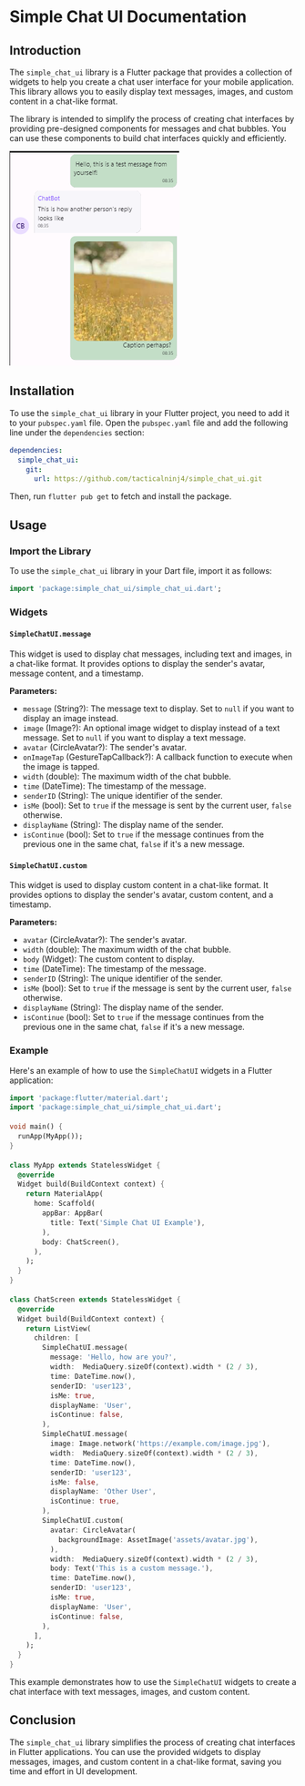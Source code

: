 # Simple Chat UI Documentation

## Introduction

The `simple_chat_ui` library is a Flutter package that provides a collection of widgets to help you create a chat user interface for your mobile application. This library allows you to easily display text messages, images, and custom content in a chat-like format.

The library is intended to simplify the process of creating chat interfaces by providing pre-designed components for messages and chat bubbles. You can use these components to build chat interfaces quickly and efficiently.

![Screenshot](https://github.com/tacticalninj4/simple_chat_ui/blob/main/assets/image.png "Screenshot")

## Installation

To use the `simple_chat_ui` library in your Flutter project, you need to add it to your `pubspec.yaml` file. Open the `pubspec.yaml` file and add the following line under the `dependencies` section:

```yaml
dependencies:
  simple_chat_ui:
    git:
      url: https://github.com/tacticalninj4/simple_chat_ui.git
```

Then, run `flutter pub get` to fetch and install the package.

## Usage

### Import the Library

To use the `simple_chat_ui` library in your Dart file, import it as follows:

```dart
import 'package:simple_chat_ui/simple_chat_ui.dart';
```

### Widgets

#### `SimpleChatUI.message`

This widget is used to display chat messages, including text and images, in a chat-like format. It provides options to display the sender's avatar, message content, and a timestamp.

**Parameters:**

- `message` (String?): The message text to display. Set to `null` if you want to display an image instead.
- `image` (Image?): An optional image widget to display instead of a text message. Set to `null` if you want to display a text message.
- `avatar` (CircleAvatar?): The sender's avatar.
- `onImageTap` (GestureTapCallback?): A callback function to execute when the image is tapped.
- `width` (double): The maximum width of the chat bubble.
- `time` (DateTime): The timestamp of the message.
- `senderID` (String): The unique identifier of the sender.
- `isMe` (bool): Set to `true` if the message is sent by the current user, `false` otherwise.
- `displayName` (String): The display name of the sender.
- `isContinue` (bool): Set to `true` if the message continues from the previous one in the same chat, `false` if it's a new message.

#### `SimpleChatUI.custom`

This widget is used to display custom content in a chat-like format. It provides options to display the sender's avatar, custom content, and a timestamp.

**Parameters:**

- `avatar` (CircleAvatar?): The sender's avatar.
- `width` (double): The maximum width of the chat bubble.
- `body` (Widget): The custom content to display.
- `time` (DateTime): The timestamp of the message.
- `senderID` (String): The unique identifier of the sender.
- `isMe` (bool): Set to `true` if the message is sent by the current user, `false` otherwise.
- `displayName` (String): The display name of the sender.
- `isContinue` (bool): Set to `true` if the message continues from the previous one in the same chat, `false` if it's a new message.

### Example

Here's an example of how to use the `SimpleChatUI` widgets in a Flutter application:

```dart
import 'package:flutter/material.dart';
import 'package:simple_chat_ui/simple_chat_ui.dart';

void main() {
  runApp(MyApp());
}

class MyApp extends StatelessWidget {
  @override
  Widget build(BuildContext context) {
    return MaterialApp(
      home: Scaffold(
        appBar: AppBar(
          title: Text('Simple Chat UI Example'),
        ),
        body: ChatScreen(),
      ),
    );
  }
}

class ChatScreen extends StatelessWidget {
  @override
  Widget build(BuildContext context) {
    return ListView(
      children: [
        SimpleChatUI.message(
          message: 'Hello, how are you?',
          width:  MediaQuery.sizeOf(context).width * (2 / 3),
          time: DateTime.now(),
          senderID: 'user123',
          isMe: true,
          displayName: 'User',
          isContinue: false,
        ),
        SimpleChatUI.message(
          image: Image.network('https://example.com/image.jpg'),
          width:  MediaQuery.sizeOf(context).width * (2 / 3),
          time: DateTime.now(),
          senderID: 'user123',
          isMe: false,
          displayName: 'Other User',
          isContinue: true,
        ),
        SimpleChatUI.custom(
          avatar: CircleAvatar(
            backgroundImage: AssetImage('assets/avatar.jpg'),
          ),
          width:  MediaQuery.sizeOf(context).width * (2 / 3),
          body: Text('This is a custom message.'),
          time: DateTime.now(),
          senderID: 'user123',
          isMe: true,
          displayName: 'User',
          isContinue: false,
        ),
      ],
    );
  }
}
```

This example demonstrates how to use the `SimpleChatUI` widgets to create a chat interface with text messages, images, and custom content.

## Conclusion

The `simple_chat_ui` library simplifies the process of creating chat interfaces in Flutter applications. You can use the provided widgets to display messages, images, and custom content in a chat-like format, saving you time and effort in UI development.
